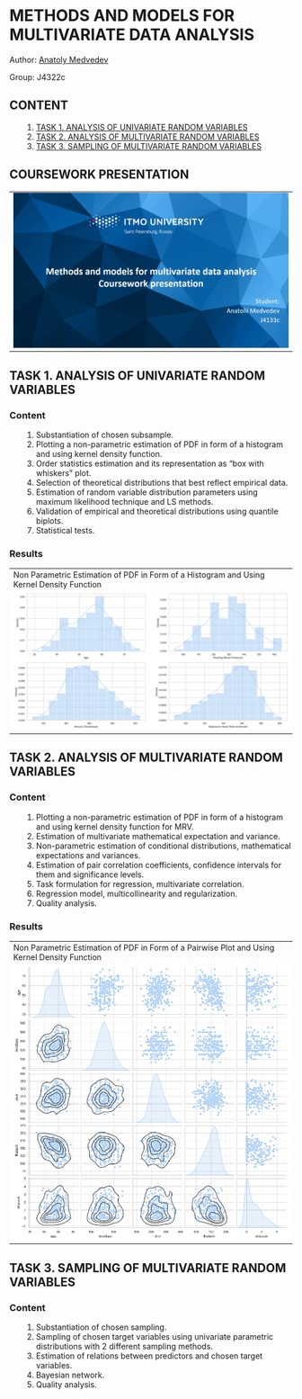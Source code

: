 <h1>METHODS AND MODELS FOR MULTIVARIATE DATA ANALYSIS</h1>

Author: <a href='https://github.com/mdvdv'>Anatoly Medvedev</a>

Group: J4322c

<a name='000'></a>
<h2>CONTENT</h2>

<ul>
    <ol type='1'>
    <li><a href='#001'>TASK 1. ANALYSIS OF UNIVARIATE RANDOM VARIABLES</a></li>
    <li><a href='#002'>TASK 2. ANALYSIS OF MULTIVARIATE RANDOM VARIABLES</a></li>
    <li><a href='#003'>TASK 3. SAMPLING OF MULTIVARIATE RANDOM VARIABLES</a></li>
    </ol>
</ul>

<h2>COURSEWORK PRESENTATION</h2>
<table>
<tr>
<td bgcolor=white><img src='https://github.com/mdvdv/methods-and-models-for-multivariate-data-analysis/blob/main/utils/work_presentation.gif'></td>
</tr>
</table>

<a name='001'></a>
<h2>TASK 1. ANALYSIS OF UNIVARIATE RANDOM VARIABLES</h2>

<h3>Content</h3>

<ul>
    <ol type='1'>
    <li><a>Substantiation of chosen subsample.</a></li>
    <li><a>Plotting a non-parametric estimation of PDF in form of a histogram and using kernel density function.</a></li>
    <li><a>Order statistics estimation and its representation as “box with whiskers” plot.</a></li>
    <li><a>Selection of theoretical distributions that best reflect empirical data.</a></li>
    <li><a>Estimation of random variable distribution parameters using maximum likelihood technique and LS methods.</a></li>
    <li><a>Validation of empirical and theoretical distributions using quantile biplots.</a></li>
    <li><a>Statistical tests.</a></li>
    </ol>
</ul>

<h3>Results</h3>

<table>
<tr>
<td>Non Parametric Estimation of PDF in Form of a Histogram and Using Kernel Density Function</td>
</tr>
<tr>
<td bgcolor=white><img src='https://github.com/mdvdv/methods-and-models-for-multivariate-data-analysis/blob/main/utils/nonparametric_estimation.png'></td>
</tr>
</table>

<a name='002'></a>
<h2>TASK 2. ANALYSIS OF MULTIVARIATE RANDOM VARIABLES</h2>

<h3>Content</h3>

<ul>
    <ol type='1'>
    <li><a>Plotting a non-parametric estimation of PDF in form of a histogram and using kernel density function for MRV.</a></li>
    <li><a>Estimation of multivariate mathematical expectation and variance.</a></li>
    <li><a>Non-parametric estimation of conditional distributions, mathematical expectations and variances.</a></li>
    <li><a>Estimation of pair correlation coefficients, confidence intervals for them and significance levels.</a></li>
    <li><a>Task formulation for regression, multivariate correlation.</a></li>
    <li><a>Regression model, multicollinearity and regularization.</a></li>
    <li><a>Quality analysis.</a></li>
    </ol>
</ul>

<h3>Results</h3>

<table>
<tr>
<td>Non Parametric Estimation of PDF in Form of a Pairwise Plot and Using Kernel Density Function</td>
</tr>
<tr>
<td bgcolor=white><img src='https://github.com/mdvdv/methods-and-models-for-multivariate-data-analysis/blob/main/utils/correlation_estimation.png'></td>
</tr>
</table>

<a name='003'></a>
<h2>TASK 3. SAMPLING OF MULTIVARIATE RANDOM VARIABLES</h2>

<h3>Content</h3>

<ul>
    <ol type='1'>
    <li><a>Substantiation of chosen sampling.</a></li>
    <li><a>Sampling of chosen target variables using univariate parametric distributions with 2 different sampling methods.</a></li>
    <li><a>Estimation of relations between predictors and chosen target variables.</a></li>
    <li><a>Bayesian network.</a></li>
    <li><a>Quality analysis.</a></li>
    </ol>
</ul>
